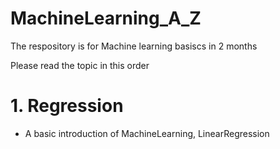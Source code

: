 # MachineLearning_A_Z
The respository is for Machine learning basiscs in 2 months

Please read the topic in this order

# 1. Regression

- A basic introduction of MachineLearning, LinearRegression


